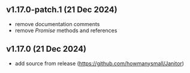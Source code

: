 ## v1.17.0-patch.1 (21 Dec 2024)
- remove documentation comments
- remove *Promise* methods and references

## v1.17.0 (21 Dec 2024)
- add source from release (https://github.com/howmanysmall/Janitor)
